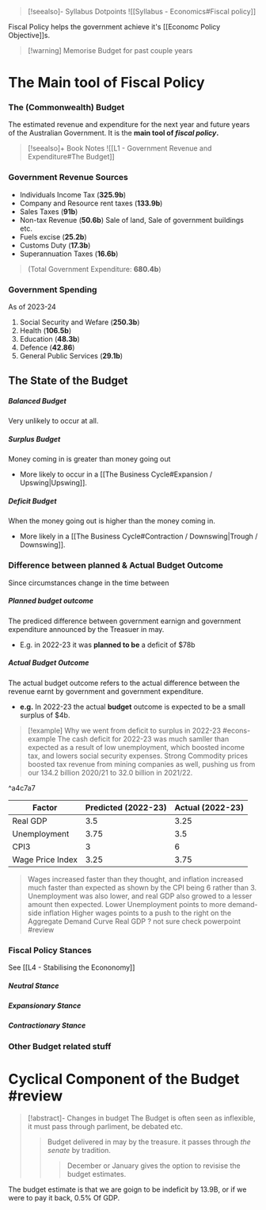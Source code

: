 
>[!seealso]- Syllabus Dotpoints
>![[Syllabus - Economics#Fiscal policy]]

Fiscal Policy helps the government achieve it's [[Economc Policy Objective]]s.

>[!warning] Memorise Budget for past couple years

# The Main tool of Fiscal Policy

### The (Commonwealth) Budget
The estimated revenue and expenditure for the next year and future years of the Australian Government. It is the **main tool of *fiscal policy*.**

>[!seealso]+ Book Notes
>![[L1 - Government Revenue and Expenditure#The Budget]]



### Government Revenue Sources
- Individuals Income Tax (**325.9b**)
- Company and Resource rent taxes (**133.9b**)
- Sales Taxes (**91b**)
- Non-tax Revenue (**50.6b**)
	Sale of land, Sale of government buildings etc.
- Fuels excise (**25.2b**)
- Customs Duty (**17.3b**)
- Superannuation Taxes (**16.6b**)

>(Total Government Expenditure: **680.4b**)

### Government Spending
As of 2023-24
1. Social Security and Wefare (**250.3b**)
2. Health (**106.5b**)
3. Education (**48.3b**)
4. Defence (**42.86**)
5. General Public Services (**29.1b**)

## The State of the Budget
##### Balanced Budget
Very unlikely to occur at all.
##### Surplus Budget
Money coming in is greater than money going out
- More likely to occur in a [[The Business Cycle#Expansion / Upswing|Upswing]].
##### Deficit Budget
When the money going out is higher than the money coming in.
- More likely in a [[The Business Cycle#Contraction / Downswing|Trough / Downswing]].

### Difference between planned & Actual Budget Outcome
Since circumstances change in the time between

##### Planned budget outcome
The prediced difference between government earnign and government expenditure announced by the Treasuer in may.
- E.g. in 2022-23 it was **planned to be** a  deficit of $78b
##### Actual Budget Outcome
The actual budget outcome refers to the actual difference between the revenue earnt by government and government expenditure.
- **e.g.** In 2022-23 the actual **budget** outcome is expected to be a small surplus of $4b.

>[!example] Why we went from deficit to surplus in 2022-23 #econs-example 
>The cash deficit for 2022-23 was much samller than expected as a result of low unemployment, which boosted income tax, and lowers social security expenses. Strong Commodity prices boosted tax revenue from mining companies as well, pushing us from our 134.2 billion 2020/21 to 32.0 billion in 2021/22.

^a4c7a7

| Factor           | Predicted (2022-23) | Actual (2022-23) |
| ---------------- | ------------------- | ---------------- |
| Real GDP         | 3.5                 | 3.25             |
| Unemployment     | 3.75                | 3.5              |
| CPI3             | 3                   | 6                 |
| Wage Price Index | 3.25                | 3.75                 |


>Wages increased faster than they thought, and inflation increased much faster than expected as shown by the CPI being 6 rather than 3. Unemployment was also lower, and real GDP also growed to a lesser amount then expected.
Lower Unemployment points to more demand-side inflation
Higher wages points to a push to the right on the Aggregate Demand Curve
Real GDP ? not sure check powerpoint #review 

### Fiscal Policy Stances
See [[L4 - Stabilising the Econonomy]]

##### Neutral Stance

##### Expansionary Stance

##### Contractionary Stance




### Other Budget related stuff

# Cyclical Component of the Budget #review 

>[!abstract]- Changes in budget 
>The Budget is often seen as inflexible, it must pass through parliment, be debated etc. 
>>Budget delivered in may by the treasure. it passes through *the senate* by tradition.
>>>December or January gives the option to revisise the budget estimates.

The budget estimate is that we are goign to be indeficit by 13.9B, or if we were to pay it back, 0.5% Of GDP.


